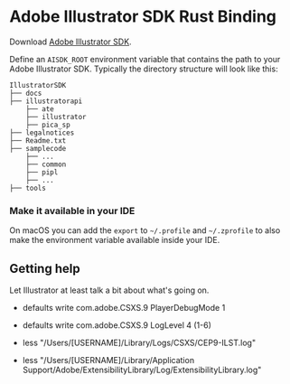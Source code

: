 # Adobe Illustrator SDK Rust Binding

Download [Adobe Illustrator SDK](https://console.adobe.io/downloads).

Define an `AISDK_ROOT` environment variable that contains the path to your Adobe Illustrator SDK.
Typically the directory structure will look like this:
```
IllustratorSDK
├── docs
├── illustratorapi
    ├── ate
    ├── illustrator
    ├── pica_sp
├── legalnotices
├── Readme.txt
├── samplecode
    ├── ...
    ├── common
    ├── pipl
    ├── ...
├── tools
```
### Make it available in your IDE

On macOS you can add the `export` to `~/.profile` and `~/.zprofile` to also make the environment variable available
inside your IDE.

## Getting help

Let Illustrator at least talk a bit about what's going on.

* defaults write com.adobe.CSXS.9 PlayerDebugMode 1
* defaults write com.adobe.CSXS.9 LogLevel 4 (1-6)


* less "/Users/[USERNAME]/Library/Logs/CSXS/CEP9-ILST.log"
* less "/Users/[USERNAME]/Library/Application Support/Adobe/ExtensibilityLibrary/Log/ExtensibilityLibrary.log"
